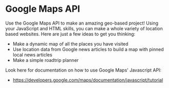 # Google Maps API
Use the Google Maps API to make an amazing geo-based project! Using your
JavaScript and HTML skills, you can make a whole variety of location based
websites. Here are just a few ideas to get you thinking:
* Make a dynamic map of all the places you have visited
* Use location data from Google news articles to build a map with pinned local
  news articles 
* Make a simple roadtrip planner

Look here for documentation on how to use Google Maps' Javascript API:
* https://developers.google.com/maps/documentation/javascript/tutorial

